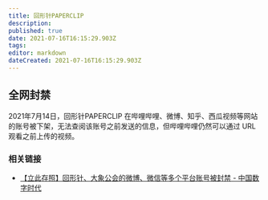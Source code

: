 ```yaml
---
title: 回形针PAPERCLIP
description: 
published: true
date: 2021-07-16T16:15:29.903Z
tags: 
editor: markdown
dateCreated: 2021-07-16T16:15:29.903Z
---
```


## 全网封禁

2021年7月14日，回形针PAPERCLIP 在哔哩哔哩、微博、知乎、西瓜视频等网站的账号被下架，无法查阅该账号之前发送的信息，但哔哩哔哩仍然可以通过 URL 观看之前上传的视频。

### 相关链接

+ [【立此存照】回形针、大象公会的微博、微信等多个平台账号被封禁 - 中国数字时代](https://web.archive.org/web/20210714175749/https://chinadigitaltimes.net/chinese/668234.html)
